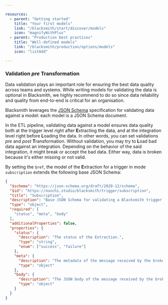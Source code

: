 ```yaml
---

resources:
  - parent: "Getting started"
    title: "Your first models"
    link: "/blacksmith/start/discover/models"
    icon: "magnifyWithPlus"
  - parent: "Production best practices"
    title: "Well-defined models"
    link: "/blacksmith/production/options/models"
    icon: "listAdd"

---
```


### Validation *pre* Transformation

Data validation plays an important role for ensuring the best data quality across
teams and systems. While writing models for validating the data is optional in
Blacksmith, we highly recommend to do so since data reliability and quality from
end-to-end is critical for an organisation.

Blacksmith leverages the [JSON Schema](https://json-schema.org/) specification
for validating data against a model: each model is a JSON Schema document.

In the ETL pipeline, validating data against a model ensures data quality both at
the trigger level right after **E**xtracting the data, and at the integration level
right before **L**oading the data. In other words, you can set validations *pre*
and *post* **T**ransformation. Without validation, you may try to **L**oad bad
data against an integration. Depending on the behavior of the said integration,
it might break or accept the bad data. Either way, data is broken because it's
either missing or not valid.

By setting the `$ref`, the model of the **E**xtraction for a trigger in mode
`subscription` extends the following base JSON Schema:
```json
{
  "$schema": "https://json-schema.org/draft/2020-12/schema",
  "$id": "https://nunchi.studio/blacksmith/trigger/subscription",
  "title": "Subscription",
  "description": "Base JSON Schema for validating a Blacksmith trigger of mode `subscription`.",
  "type": "object",
  "required": [
    "status", "meta", "body"
  ],
  "additionalProperties": false,
  "properties": {
    "status": {
      "description": "The status of the Extraction.",
      "type": "string",
      "enum": ["success", "failure"]
    },
    "meta": {
      "description": "The metadata of the message received by the broker, if any.",
      "type": "object"
    },
    "body": {
      "description": "The JSON body of the message received by the broker.",
      "type": "object"
    }
  }
}
```
